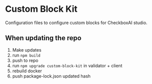 # Custom Block Kit

Configuration files to configure custom blocks for CheckboxAI studio.

## When updating the repo 

1. Make updates 
2. run `npm build` 
3. push to repo
4. run `npm upgrade custom-block-kit` in validator + client 
5. rebuild docker
6. push package-lock.json updated hash
